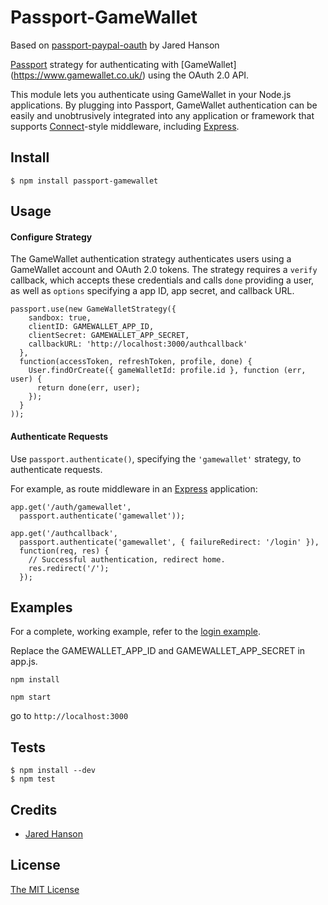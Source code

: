 # Passport-GameWallet

Based on [passport-paypal-oauth](http://github.com/jaredhanson/passport-paypal-oauth) by Jared Hanson


[Passport](http://passportjs.org/) strategy for authenticating with [GameWallet]
(https://www.gamewallet.co.uk/)
using the OAuth 2.0 API.

This module lets you authenticate using GameWallet in your Node.js applications.
By plugging into Passport, GameWallet authentication can be easily and
unobtrusively integrated into any application or framework that supports
[Connect](http://www.senchalabs.org/connect/)-style middleware, including
[Express](http://expressjs.com/).

## Install

    $ npm install passport-gamewallet

## Usage

#### Configure Strategy

The GameWallet authentication strategy authenticates users using a GameWallet
account and OAuth 2.0 tokens.  The strategy requires a `verify` callback, which
accepts these credentials and calls `done` providing a user, as well as
`options` specifying a app ID, app secret, and callback URL.

    passport.use(new GameWalletStrategy({
        sandbox: true,
        clientID: GAMEWALLET_APP_ID,
        clientSecret: GAMEWALLET_APP_SECRET,
        callbackURL: 'http://localhost:3000/authcallback'
      },
      function(accessToken, refreshToken, profile, done) {
        User.findOrCreate({ gameWalletId: profile.id }, function (err, user) {
          return done(err, user);
        });
      }
    ));

#### Authenticate Requests

Use `passport.authenticate()`, specifying the `'gamewallet'` strategy, to
authenticate requests.

For example, as route middleware in an [Express](http://expressjs.com/)
application:

    app.get('/auth/gamewallet',
      passport.authenticate('gamewallet'));

    app.get('/authcallback', 
      passport.authenticate('gamewallet', { failureRedirect: '/login' }),
      function(req, res) {
        // Successful authentication, redirect home.
        res.redirect('/');
      });

## Examples

For a complete, working example, refer to the [login example](http://github.com/DriveAgency/passport-gamewallet/tree/master/examples/login).

Replace the GAMEWALLET_APP_ID and GAMEWALLET_APP_SECRET in app.js.

`npm install`

`npm start`

go to `http://localhost:3000`

## Tests

    $ npm install --dev
    $ npm test

## Credits

  - [Jared Hanson](http://github.com/jaredhanson)

## License

[The MIT License](http://opensource.org/licenses/MIT)
